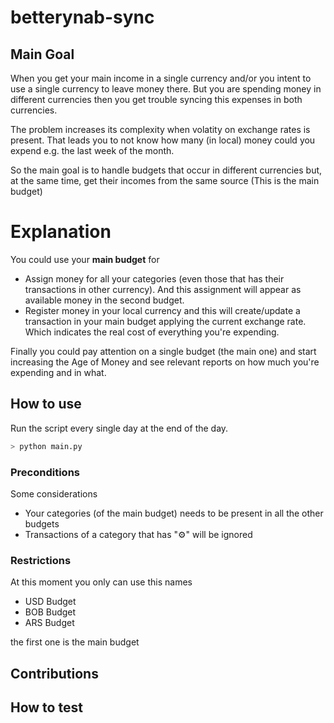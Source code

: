 # betterynab-sync

## Main Goal

When you get your main income in a single currency and/or you intent to use a single currency to leave money there. But you are spending money in different currencies then you get trouble syncing this expenses in both currencies.

The problem increases its complexity when volatity on exchange rates is present. That leads you to not know how many (in local) money could you expend e.g. the last week of the month.

So the main goal is to handle budgets that occur in different currencies but, at the same time, get their incomes from the same source (This is the main budget)

# Explanation

You could use your **main budget** for

- Assign money for all your categories (even those that has their transactions in other currency). And this assignment will appear as available money in the second budget.
- Register money in your local currency and this will create/update a transaction in your main budget applying the current exchange rate. Which indicates the real cost of everything you're expending.

Finally you could pay attention on a single budget (the main one) and start increasing the Age of Money and see relevant reports on how much you're expending and in what.

## How to use

Run the script every single day at the end of the day.

```bash
> python main.py
```

### Preconditions

Some considerations

- Your categories (of the main budget) needs to be present in all the other budgets
- Transactions of a category that has "⚙️" will be ignored

### Restrictions

At this moment you only can use this names

- USD Budget
- BOB Budget
- ARS Budget

the first one is the main budget

## Contributions

## How to test
